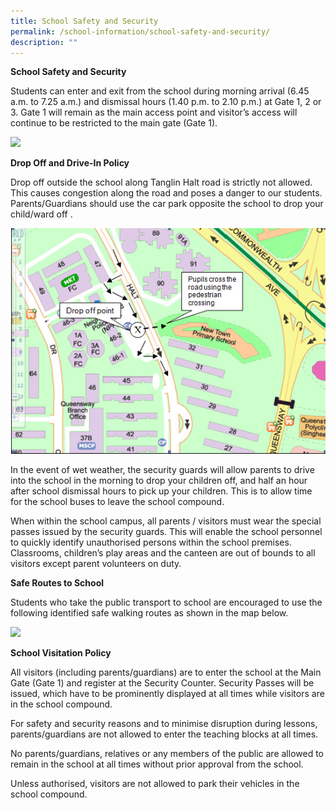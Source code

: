 ```yaml
---
title: School Safety and Security
permalink: /school-information/school-safety-and-security/
description: ""
---
```

**School Safety and Security**

  

Students can enter and exit from the school during morning arrival (6.45 a.m. to 7.25 a.m.) and dismissal hours (1.40 p.m. to 2.10 p.m.) at Gate 1, 2 or 3. Gate 1 will remain as the main access point and visitor’s access will continue to be restricted to the main gate (Gate 1). 

![](https://lh3.googleusercontent.com/HEiN1h8xR5y1KfH-vGnMualOw25Q5rJiWxGZWP2JnV2B1Sus6EzY2UYGqPa4JCq1iZTmD1DoDdLq0-oGc5CbDSilBPWNwGodG6uuxhvoZzqxa9DKEmual6fjFxcpk9oeOdgZXJdurUg4BZWQf-Xgl4GYTapLi_1m9NSwzU8qJhRgW-HakootphhYh_iIOw)

  

**Drop Off and Drive-In Policy**

  

Drop off outside the school along Tanglin Halt road is strictly not allowed. This causes congestion along the road and poses a danger to our students. Parents/Guardians should use the car park opposite the school to drop your child/ward off .

![](/images/About%20Us/School%20Safety.jpg)

In the event of wet weather, the security guards will allow parents to drive into the school in the morning to drop your children off, and half an hour after school dismissal hours to pick up your children. This is to allow time for the school buses to leave the school compound.

When within the school campus, all parents / visitors must wear the special passes issued by the security guards. This will enable the school personnel to quickly identify unauthorised persons within the school premises. Classrooms, children’s play areas and the canteen are out of bounds to all visitors except parent volunteers on duty. 

  
**Safe Routes to School**


Students who take the public transport to school are encouraged to use the following identified safe walking routes as shown in the map below.

![](https://lh4.googleusercontent.com/_H9Rx1AEnhYMkzXE4gh1c8fRbmXeNrqNpOxFXzHYVKCM8udy-OZDFU7Tml99IY54guF28Ktm1iRAgrN5bTt8Hyfz1qSQD-ofJj6r9eOgOvcQa-t5i9ymErUfSoy_K_FCmRtcYy0zJAWjJDnttM0oQ-B89P2oG-KTRyzw2Dv1LGxUPRT44rJEyIkvfOgDNw)

**School Visitation Policy**

All visitors (including parents/guardians) are to enter the school at the Main Gate (Gate 1) and register at the Security Counter. Security Passes will be issued, which have to be prominently displayed at all times while visitors are in the school compound. 

  

For safety and security reasons and to minimise disruption during lessons, parents/guardians are not allowed to enter the teaching blocks at all times.

No parents/guardians, relatives or any members of the public are allowed to remain in the school at all times without prior approval from the school.

Unless authorised, visitors are not allowed to park their vehicles in the school compound.